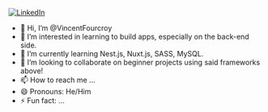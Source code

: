 [![LinkedIn](https://img.shields.io/badge/linkedin-%230077B5.svg?style=for-the-badge&logo=linkedin&logoColor=white)](www.linkedin.com/in/vincent-fourcroy)

- 👋 Hi, I’m @VincentFourcroy
- 👀 I’m interested in learning to build apps, especially on the back-end side.
- 🌱 I’m currently learning Nest.js, Nuxt.js, SASS, MySQL.
- 💞️ I’m looking to collaborate on beginner projects using said frameworks above!
- 📫 How to reach me ...
- 😄 Pronouns: He/Him
- ⚡ Fun fact: ...

<!---
VincentFourcroy/VincentFourcroy is a ✨ special ✨ repository because its `README.md` (this file) appears on your GitHub profile.
You can click the Preview link to take a look at your changes.
--->

